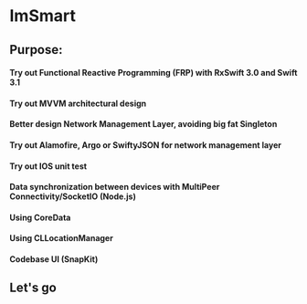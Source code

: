 # ImSmart

## Purpose: 
  #### Try out __Functional Reactive Programming (FRP)__ with RxSwift 3.0 and Swift 3.1
  #### Try out __MVVM architectural design__
  #### Better design __Network Management Layer__, avoiding big fat Singleton
  #### Try out __Alamofire, Argo or SwiftyJSON__ for network management layer
  #### Try out IOS unit test 
  #### Data synchronization between devices with MultiPeer Connectivity/SocketIO (Node.js)
  #### Using CoreData
  #### Using CLLocationManager
  #### Codebase UI (SnapKit)
  
  ## Let's go
